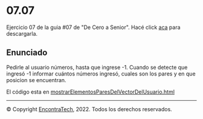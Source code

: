 # 07.07

Ejercicio 07 de la guia #07 de "De Cero a Senior". Hacé click [aca](https://guias.encontratech.com.ar) para descargarla.

## Enunciado

Pedirle al usuario números, hasta que ingrese -1. Cuando se detecte que ingresó -1 informar cuántos números ingresó, cuales son los pares y en que posicion se encuentran. 

El código esta en  [mostrarElementosParesDelVectorDelUsuario.html](./mostrarElementosParesDelVectorDelUsuario.html)

***
© Copyright [EncontraTech](https://www.encontraTech.com.ar), 2022. Todos los derechos reservados.